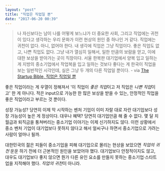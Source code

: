 ```yaml
---
layout: "post"
title: "직업은 직업일 뿐"
date: "2017-06-20 00:39"
---
```


> 나 자신보다는 남이 나를 어떻게 보느냐가 더 중요한 사회, 그리고 직업에는 귀천이 있다고 생각하는 우리 문화가 이런 현상의 원인 중 하나인 거 같다. 직업에는 귀천이 없다. 아니, 없어야 한다. 내 생각에 직업은 그냥 직업이다. 좋은 직업도 없고, 나쁜 직업도 없다. 그냥 내가 열심히 일해서, 일한 만큼의 보람을 얻고, 이에 대한 보상을 받아가는 곳이 직장이다. 서울 한복판 대기업에서 양복 입고 일하는 게 지방의 중소기업에서 작업복을 입고 일하는 것보다 좋다는 게 한국이 직업을 보는 일반적인 시각인데, 실은 그냥 두 개의 다른 직업일 뿐이다.
> \- via [The Startup Bible, 직업은 직업일 뿐](http://www.thestartupbible.com/2017/06/a-job-is-a-job.html)

좋은 직업이라는 게 우열이 정해져서 '이 직업이 *좋은 직업*이고 저 직업은 *나쁜 직업*이고' 한 게 아니다. 적은 input으로 가능한 한 많은 보상을 받을 수 있는, 안정적인 직업을 좋은 직업이라고 부르는 것 뿐이다.

성장 가능성? 당연히 이제 막 시작하는 벤처 기업이 이미 자랄 대로 자란 대기업보다 성장 가능성이 높은 게 정상이다. 대우나 혜택? 당연히 대기업만큼 해 줄 수 없다. 몇 달 치 월급과 퇴직금을 퉁쳐버리는 중소기업 이야기는 이제 신기하지도 않다. 이런 상황에서 중소 벤처 기업이 대기업보다 못하지 않다고 해서 얼씨구나 하면서 중소기업으로 가려는 사람이 얼마나 될까.

대한민국의 젊은 피들이 중소기업을 피해 대기업으로 몰리는 현상을 보았으면 *직업의 귀천* 운운 하기 전에 더 근본적인 원인을 보았어야 했다. 대기업보다 안정적이지도 않고, 대우도 대기업보다 좋지 않으면 뭔가 다른 유인 요소를 만들지 못하는 중소기업·스타트업을 지적해야 했다. *직업의 귀천*이 아니라.

